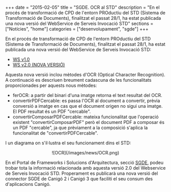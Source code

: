 +++
date        = "2015-02-05"
title       = "SGDE. OCR al STD"
description = "En el procés de transformació de CPD de l'entorn PROductiu del STD (Sistema de Transformació de Documents), finalitzat el passat 28/1, ha estat publicada una nova versió del WebService de Serveis Invocació STD"
sections    = ["Notícies", "home"]
categories  = ["desenvolupament", "sgde"]
+++

En el procés de transformació de CPD de l'entorn PROductiu del STD (Sistema de Transformació de Documents), finalitzat el passat 28/1, ha estat publicada una nova versió del WebService de Serveis Invocació STD:

- [WS v1.0](http://sgde.intranet.gencat.cat/ServeisInvocacioSTD/services/ServeisSTD?wsdl)
- [WS v2.0 (NOVA VERSIÓ)](http://sgde.intranet.gencat.cat/ServeisInvocacioSTD/services/ServeisSTDV2?wsdl)

Aquesta nova versió inclou mètodes d'OCR (Optical Character Recognition). A continuació es descriuen breument cadascuna de les funcionalitats proporcionades per aquests nous mètodes:

- ferOCR: a partir del binari d'una imatge retorna el text resultat del OCR.
- convertirPDFCercable: es passa l'OCR al document a convertir, prèvia conversió a imatge en cas que el document origen no sigui una imatge. El PDF resultat és un PDF "cercable".
- convertirComposarPDFCercable: mateixa funcionalitat que l'operació existent "convertirComposarPDF" però el document PDF a composar és un PDF "cercable", ja que prèviament a la composició s'aplica la funcionalitat de "convertirPDFCercable". 

I un diagrama on s'il·lustra el seu funcionament dins el STD:

<CENTER>![OCR](/images/news/OCR.png)</center>

En el Portal de Frameworks i Solucions d'Arquitectura, secció [SGDE](/sgde/documentacio), podeu trobar tota la informació relacionada amb aquesta versió 2.0 del Webservice de Serveis Invocació STD. Properament es publicarà una nova versió del connector SGDE de Canigó 2 i Canigó 3 que faciliti el seu consum des d'aplicacions Canigó.